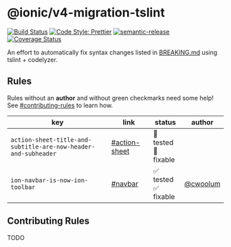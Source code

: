 # @ionic/v4-migration-tslint

[![Build Status][circle-badge]][circle-badge-url]
[![Code Style: Prettier](https://img.shields.io/badge/code_style-prettier-ff69b4.svg)](https://github.com/prettier/prettier)
[![semantic-release](https://img.shields.io/badge/%20%20%F0%9F%93%A6%F0%9F%9A%80-semantic--release-e10079.svg)](https://github.com/semantic-release/semantic-release)
[![Coverage Status](https://coveralls.io/repos/github/ionic-team/v4-migration-tslint/badge.svg?branch=feature%2Fadd-code-coverage)](https://coveralls.io/github/ionic-team/v4-migration-tslint?branch=feature%2Fadd-code-coverage)

An effort to automatically fix syntax changes listed in [BREAKING.md](https://github.com/ionic-team/ionic/blob/master/angular/BREAKING.md) using tslint + codelyzer.

## Rules

Rules without an **author** and without green checkmarks need some help! See [#contributing-rules](#contributing-rules) to learn how.

| key                                                            | link                                                                          | status                                                         | author                                  |
| -------------------------------------------------------------- | ----------------------------------------------------------------------------- | -------------------------------------------------------------- | --------------------------------------- |
| `action-sheet-title-and-subtitle-are-now-header-and-subheader` | [#action-sheet][action-sheet-title-and-subtitle-are-now-header-and-subheader] | :black_square_button: tested<br> :black_square_button: fixable |
| `ion-navbar-is-now-ion-toolbar`                                | [#navbar][ion-navbar-is-now-ion-toolbar]                                      | :white_check_mark: tested<br> :white_check_mark: fixable       | [@cwoolum](https://github.com/cwoolum/) |

[ion-navbar-is-now-ion-toolbar]: https://github.com/ionic-team/ionic/blob/master/angular/BREAKING.md#navbar
[action-sheet-title-and-subtitle-are-now-header-and-subheader]: https://github.com/ionic-team/ionic/blob/master/angular/BREAKING.md#action-sheet

## Contributing Rules

TODO

[circle-badge]: https://circleci.com/gh/ionic-team/v4-migration-tslint.svg?style=shield
[circle-badge-url]: https://circleci.com/gh/ionic-team/v4-migration-tslint
